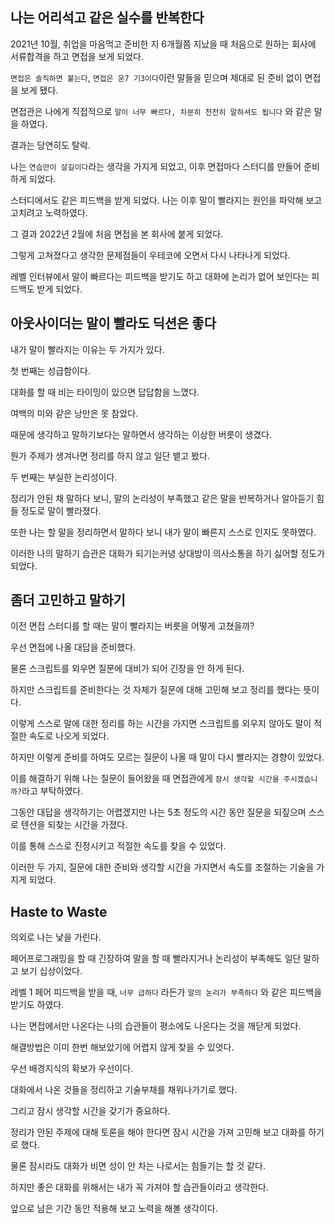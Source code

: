 ## 나는 어리석고 같은 실수를 반복한다

2021년 10월, 취업을 마음먹고 준비한 지 6개월쯤 지났을 때 처음으로 원하는 회사에 서류합격을 하고 면접을 보게 되었다.

`면접은 솔직하면 붙는다`, `면접은 운7 기3이다`이런 말들을 믿으며 제대로 된 준비 없이 면접을 보게 됐다. 

면접관은 나에게 직접적으로 `말이 너무 빠르다, 차분히 천천히 말하셔도 됩니다` 와 같은 말을 하였다. 

결과는 당연히도 탈락. 

나는 `연습만이 살길이다`라는 생각을 가지게 되었고, 이후 면접마다 스터디를 만들어 준비하게 되었다. 

스터디에서도 같은 피드백을 받게 되었다. 나는 이후 말이 빨라지는 원인을 파악해 보고 고치려고 노력하였다. 

그 결과 2022년 2월에 처음 면접을 본 회사에 붙게 되었다. 

그렇게 고쳐졌다고 생각한 문제점들이 우테코에 오면서 다시 나타나게 되었다.

레벨 인터뷰에서 말이 빠르다는 피드백을 받기도 하고 대화에 논리가 없어 보인다는 피드백도 받게 되었다.


## 아웃사이더는 말이 빨라도 딕션은 좋다

내가 말이 빨라지는 이유는 두 가지가 있다. 

첫 번째는 성급함이다. 

대화를 할 때 비는 타이밍이 있으면 답답함을 느꼈다. 

여백의 미와 같은 낭만은 못 참았다. 

때문에 생각하고 말하기보다는 말하면서 생각하는 이상한 버릇이 생겼다. 

뭔가 주제가 생겨나면 정리를 하지 않고 일단 뱉고 봤다. 

두 번째는 부실한 논리성이다. 

정리가 안된 채 말하다 보니, 말의 논리성이 부족했고 같은 말을 반복하거나 알아듣기 힘들 정도로 말이 빨라졌다. 

또한 나는 할 말을 정리하면서 말하다 보니 내가 말이 빠른지 스스로 인지도 못하였다. 

이러한 나의 말하기 습관은 대화가 되기는커녕 상대방이 의사소통을 하기 싫어할 정도가 되었다.

## 좀더 고민하고 말하기

이전 면접 스터디를 할 때는 말이 빨라지는 버릇을 어떻게 고쳤을까? 

우선 면접에 나올 대답을 준비했다. 

물론 스크립트를 외우면 질문에 대비가 되어 긴장을 안 하게 된다. 

하지만 스크립트를 준비한다는 것 자체가 질문에 대해 고민해 보고 정리를 했다는 뜻이다. 

이렇게 스스로 말에 대한 정리를 하는 시간을 가지면 스크립트를 외우지 않아도 말이 적절한 속도로 나오게 되었다. 

하지만 이렇게 준비를 하여도 모르는 질문이 나올 때 말이 다시 빨라지는 경향이 있었다. 

이를 해결하기 위해 나는 질문이 들어왔을 때 면접관에게 `잠시 생각할 시간을 주시겠습니까?`라고 부탁하였다. 

그동안 대답을 생각하기는 어렵겠지만 나는 5초 정도의 시간 동안 질문을 되짚으며 스스로 텐션을 되찾는 시간을 가졌다.

이를 통해 스스로 진정시키고 적절한 속도를 찾을 수 있었다. 

이러한 두 가지, 질문에 대한 준비와 생각할 시간을 가지면서 속도를 조절하는 기술을 가지게 되었다.

## Haste to Waste

의외로 나는 낯을 가린다. 

페어프로그래밍을 할 때 긴장하여 말을 할 때 빨라지거나 논리성이 부족해도 일단 말하고 보기 십상이었다. 

레벨 1 페어 피드백을 받을 때, `너무 급하다` 라든가 `말의 논리가 부족하다` 와 같은 피드백을 받기도 하였다. 

나는 면접에서만 나온다는 나의 습관들이 평소에도 나온다는 것을 깨닫게 되었다. 

해결방법은 이미 한번 해보았기에 어렵지 않게 찾을 수 있엇다. 

우선 배경지식의 확보가 우선이다. 

대화에서 나온 것들을 정리하고 기술부채를 채워나가기로 했다. 

그리고 잠시 생각할 시간을 갖기가 중요하다. 

정리가 안된 주제에 대해 토론을 해야 한다면 잠시 시간을 가져 고민해 보고 대화를 하기로 했다. 

물론 잠시라도 대화가 비면 성이 안 차는 나로서는 힘들기는 할 것 같다. 

하지만 좋은 대화를 위해서는 내가 꼭 가져야 할 습관들이라고 생각한다. 

앞으로 남은 기간 동안 적용해 보고 노력을 해볼 생각이다.
